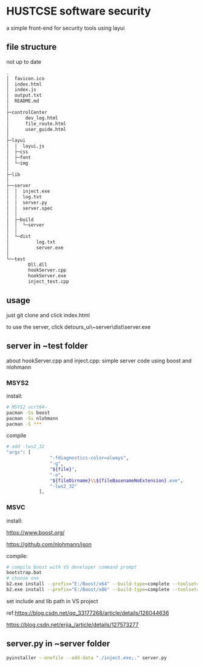 # HUSTCSE software security

a simple front-end for security tools using layui

## file structure

not up to date

```bash
.
│  favicon.ico
│  index.html
│  index.js
│  output.txt
│  README.md
│  
├─controlCenter
│      dev_log.html
│      file_route.html
│      user_guide.html
│      
├─layui
│  │  layui.js 
│  ├─css     
│  ├─font     
│  └─img
│          
├─lib
│      
├─~server
│  │  inject.exe
│  │  log.txt
│  │  server.py
│  │  server.spec
│  │  
│  ├─build
│  │  └─server
│  │              
│  └─dist
│          log.txt
│          server.exe
│          
└─~test
        Dll.dll
        hookServer.cpp
        hookServer.exe
        inject_test.cpp
```

## usage

just git clone and click index.html

to use the server, click detours_ui\\~server\\dist\\server.exe

## server in ~test folder

about hookServer.cpp and inject.cpp: simple server code using boost and nlohmann

### MSYS2

install:

```bash
# MSYS2 ucrt64~
pacman -Ss boost
pacman -Ss nlohmann
pacman -S ***
```

compile

```bash
# add -lws2_32
"args": [
                "-fdiagnostics-color=always",
                "-g",
                "${file}",
                "-o",
                "${fileDirname}\\${fileBasenameNoExtension}.exe",
                "-lws2_32"
            ],
```

### MSVC

install:

https://www.boost.org/

https://github.com/nlohmann/json

compile:

```bash
# compile boost with VS developer command prompt
bootstrap.bat
# choose one
b2.exe install --prefix="E:/Boost/x64" --build-type=complete --toolset=msvc-14.3 threading=multi --build-type=complete address-model=64
b2.exe install --prefix="E:/Boost/x86" --build-type=complete --toolset=msvc-14.3 threading=multi --build-type=complete address-model=32
```

set include and lib path in VS project

ref:https://blog.csdn.net/qq_33177268/article/details/126044636

https://blog.csdn.net/erjia_/article/details/127573277

## server.py in ~server folder

```bash
pyinstaller --onefile --add-data "./inject.exe;." server.py
```